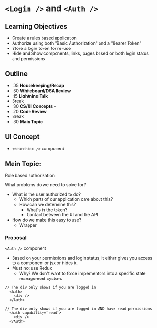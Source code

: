 # `<Login />` and `<Auth />`

## Learning Objectives

* Create a rules based application
* Authorize using both "Basic Authorization" and a "Bearer Token"
* Store a login token for re-use
* Hide and Show components, links, pages based on both login status and permissions

## Outline
* :05 **Housekeeping/Recap**
* :30 **Whiteboard/DSA Review**
* :15 **Lightning Talk**
* Break
* :30 **CS/UI Concepts** -
* :20 **Code Review**
* Break
* :60 **Main Topic**

## UI Concept
* `<Searchbox />` component

## Main Topic:
Role based authorization

What problems do we need to solve for?
* What is the user authorized to do?
  * Which parts of our application care about this?
  * How can we determine this?
    * What's in the token?
    * Contact between the UI and the API
* How do we make this easy to use?
  * Wrapper

### Proposal
`<Auth />` component

* Based on your permissions and login status, it either gives you access to a component or jsx or hides it.
* Must not use Redux
  * Why? We don't want to force implementors into a specific state management system.

```
// The div only shows if you are logged in
  <Auth>
    <div />
  </Auth>

// The div only shows if you are logged in AND have read permissions
  <Auth capability="read">
    <div />
  </Auth>
```

